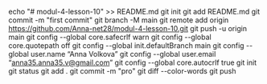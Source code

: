 echo "# modul-4-lesson-10" >> README.md
git init
git add README.md
git commit -m "first commit"
git branch -M main
git remote add origin https://github.com/Anna-net28/modul-4-lesson-10.git
git push -u origin main
git config --global core.safecrlf warn
git config --global core.quotepath off
git config --global init.defaultBranch main
git config --global user.name “Anna Volkova”
git config --global user.email “anna35.anna35.v@gmail.com”
git config --global core.autocrlf true
git init
git status
git add .
git commit -m "pro"
git diff --color-words
git push
